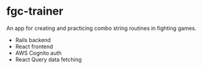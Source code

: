 # fgc-trainer

An app for creating and practicing combo string routines in fighting games.

- Rails backend
- React frontend
- AWS Cognito auth
- React Query data fetching
